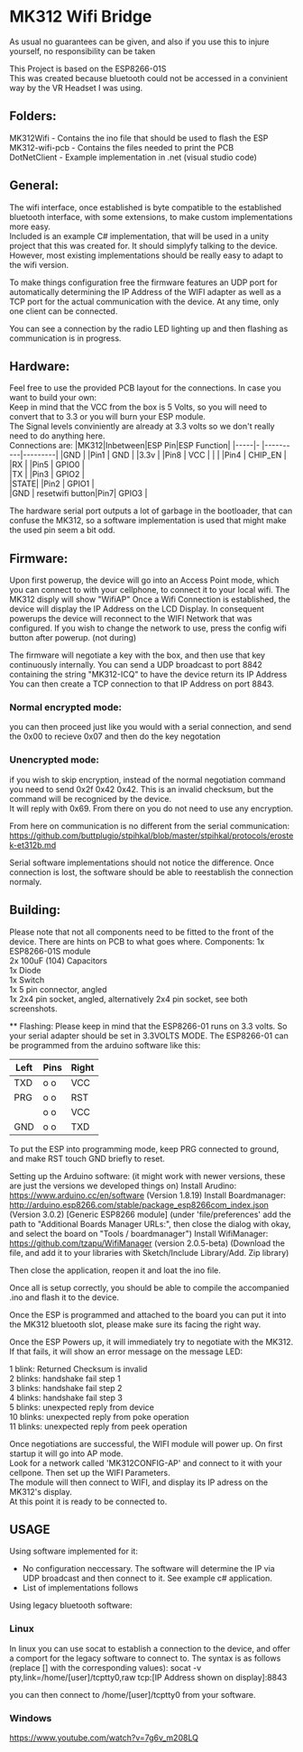 # MK312 Wifi Bridge

As usual no guarantees can be given, and also if you use this to injure yourself, no responsibility can be taken

This Project is based on the ESP8266-01S  
This was created because bluetooth could not be accessed in a convinient way by the VR Headset I was using.  

## Folders:
MK312Wifi - Contains the ino file that should be used to flash the ESP  
MK312-wifi-pcb - Contains the files needed to print the PCB  
DotNetClient - Example implementation in .net (visual studio code)  

## General:
The wifi interface, once established is byte compatible to the established bluetooth interface, with some extensions, to make
custom implementations more easy.  
Included is an example C# implementation, that will be used in a unity project that this was created for. It should simplyfy talking to the device.  
However, most existing implementations should be really easy to adapt to the wifi version.  

To make things configuration free the firmware features an UDP port for automatically determining the IP Address of the WIFI adapter as well
as a TCP port for the actual communication with the device. At any time, only one client can be connected.

You can see a connection by the radio LED lighting up and then flashing as communication is in progress.

## Hardware:
Feel free to use the provided PCB layout for the connections. In case you want to build your own:  
Keep in mind that the VCC from the box is 5 Volts, so you will need to convert that to 3.3 or you will burn your ESP module.  
The Signal levels conviniently are already at 3.3 volts so we don't really need to do anything here.  
Connections are: 
|MK312|Inbetween|ESP Pin|ESP Function|
|-----|-        |----------|---------|
|GND  |         |Pin1      | GND     |
|3.3v |         |Pin8      | VCC     |
|     |         |Pin4      | CHIP_EN |  
|RX   |         |Pin5      | GPIO0   |  
|TX   |         |Pin3      | GPIO2   |  
|STATE|         |Pin2      | GPIO1   |  
|GND  | resetwifi button|Pin7| GPIO3 |  


The hardware serial port outputs a lot of garbage in the bootloader, that can confuse the MK312, so a software implementation is used that might make the used pin seem a bit odd.

## Firmware:
Upon first powerup, the device will go into an Access Point mode, which you can connect to with your cellphone, to connect it to your local wifi.
The MK312 disply will show "WifiAP"
Once a Wifi Connection is established, the device will display the IP Address on the LCD Display.
In consequent powerups the device will reconnect to the WIFI Network that was configured. If you wish to change the network to use, press the config wifi button after powerup. (not during)

The firmware will negotiate a key with the box, and then use that key continuously internally.
You can send a UDP broadcast to port 8842 containing the string "MK312-ICQ" to have the device return its IP Address
You can then create a TCP connection to that IP Address on port 8843.

### Normal encrypted mode:
you can then proceed just like you would with a serial connection, and send the 0x00 to recieve 0x07 and then do the key negotation
### Unencrypted mode:
if you wish to skip encryption, instead of the normal negotiation command you need to send 0x2f 0x42 0x42. This is an invalid checksum, but the command will be recogniced by the device.  
It will reply with 0x69. From there on you do not need to use any encryption.

From here on communication is no different from the serial communication:
https://github.com/buttplugio/stpihkal/blob/master/stpihkal/protocols/erostek-et312b.md

Serial software implementations should not notice the difference. Once connection is lost, the software should be able to reestablish the connection normaly.

## Building:

Please note that not all components need to be fitted to the front of the device. There are hints on PCB to what goes where.
Components:
1x ESP8266-01S module  
2x 100uF (104) Capacitors  
1x Diode  
1x Switch  
1x 5 pin connector, angled  
1x 2x4 pin socket, angled, alternatively 2x4 pin socket, see both screenshots.  


** Flashing:
Please keep in mind that the ESP8266-01 runs on 3.3 volts. So your serial adapter should be set in 3.3VOLTS MODE. 
The ESP8266-01 can be programmed from the arduino software like this:

|Left|Pins|Right|
|---|---|---|
|TXD|o o|VCC|  
|PRG|o o|RST|  
|   |o o|VCC|  
|GND|o o|TXD|  

To put the ESP into programming mode, keep PRG connected to ground, and make RST touch GND briefly to reset.

Setting up the Arduino software: (it might work with newer versions, these are just the versions we developed things on)
Install Arudino: https://www.arduino.cc/en/software (Version 1.8.19)
Install Boardmanager: http://arduino.esp8266.com/stable/package_esp8266com_index.json (Version 3.0.2) [Generic ESP8266 module]
(under 'file/preferences' add the path to "Additional Boards Manager URLs:", then close the dialog with okay, and select the board on "Tools / boardmanager")
Install WifiManager: https://github.com/tzapu/WifiManager (version 2.0.5-beta)
(Download the file, and add it to your libraries with Sketch/Include Library/Add. Zip library)

Then close the application, reopen it and loat the ino file.

Once all is setup correctly, you should be able to compile the accompanied .ino and flash it to the device.

Once the ESP is programmed and attached to the board you can put it into the MK312 bluetooth slot, please make sure its facing the right way.

Once the ESP Powers up, it will immediately try to negotiate with the MK312. If that fails, it will show an error message on the message LED:

1 blink: Returned Checksum is invalid  
2 blinks: handshake fail step 1  
3 blinks: handshake fail step 2  
4 blinks: handshake fail step 3  
5 blinks: unexpected reply from device  
10 blinks: unexpected reply from poke operation  
11 blinks: unexpected reply from peek operation  

Once negotiations are successful, the WIFI module will power up. On first startup it will go into AP mode.  
Look for a network called 'MK312CONFIG-AP' and connect to it with your cellpone. Then set up the WIFI Parameters.  
The module will then connect to WIFI, and display its IP adress on the MK312's display.  
At this point it is ready to be connected to.  

## USAGE

Using software implemented for it:  
- No configuration neccessary. The software will determine the IP via UDP broadcast and then connect to it. See example c# application.
- List of implementations follows

Using legacy bluetooth software:  
### Linux
In linux you can use socat to establish a connection to the device, and offer a comport for the legacy software to connect to. 
The syntax is as follows (replace [] with the corresponding values):
socat -v pty,link=/home/[user]/tcptty0,raw tcp:[IP Address shown on display]:8843  

you can then connect to /home/[user]/tcptty0 from your software.

### Windows
https://www.youtube.com/watch?v=7g6v_m208LQ
